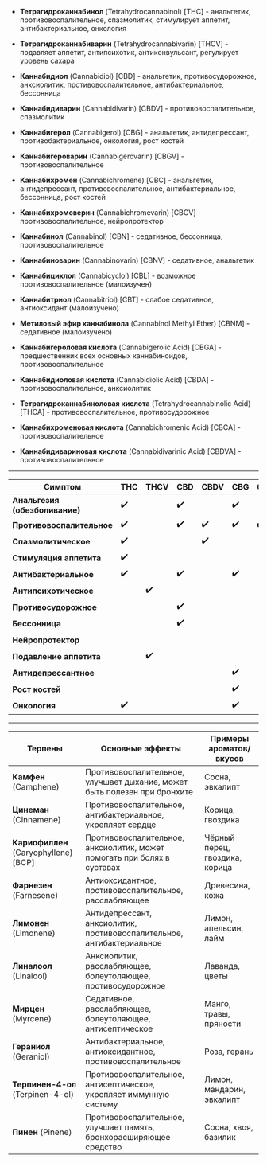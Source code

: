 - **Тетрагидроканнабинол** (Tetrahydrocannabinol) [THC] - анальгетик, противовоспалительное, спазмолитик, стимулирует аппетит, антибактериальное, онкология
- **Тетрагидроканнабиварин** (Tetrahydrocannabivarin) [THCV] - подавляет аппетит, антипсихотик, антиконвульсант, регулирует уровень сахара
- **Каннабидиол** (Cannabidiol) [CBD] - анальгетик, противосудорожное, анксиолитик, противовоспалительное, антибактериальное, бессонница
- **Каннабидиварин** (Cannabidivarin) [CBDV] - противовоспалительное, спазмолитик
- **Каннабигерол** (Cannabigerol) [CBG] - анальгетик, антидепрессант, противобактериальное, онкология, рост костей
- **Каннабигероварин** (Cannabigerovarin) [CBGV] - противовоспалительное
- **Каннабихромен** (Cannabichromene) [CBC] - анальгетик, антидепрессант, противовоспалительное, антибактериальное, бессонница, рост костей
- **Каннабихромоверин** (Cannabichromevarin) [CBCV] - противовоспалительное, нейропротектор
- **Каннабинол** (Cannabinol) [CBN] - седативное, бессонница, противовоспалительное
- **Каннабиноварин** (Cannabinovarin) [CBNV] - седативное, анальгетик
- **Каннабициклол** (Cannabicyclol) [CBL] - возможное противовоспалительное (малоизучен)
- **Каннабитриол** (Cannabitriol) [CBT] - слабое седативное, антиоксидант (малоизучено)
- **Метиловый эфир каннабинола** (Cannabinol Methyl Ether) [CBNM] - седативное (малоизучено)

- **Каннабигероловая кислота** (Cannabigerolic Acid) [CBGA] - предшественник всех основных каннабиноидов, противовоспалительное
- **Каннабидиоловая кислота** (Cannabidiolic Acid) [CBDA] - противовоспалительное, анксиолитик
- **Тетрагидроканнабиноловая кислота** (Tetrahydrocannabinolic Acid) [THCA] - противовоспалительное, противосудорожное
- **Каннабихроменовая кислота** (Cannabichromenic Acid) [CBCA] - противовоспалительное
- **Каннабидивариновая кислота** (Cannabidivarinic Acid) [CBDVA] - противовоспалительное

---

|**Симптом**|**THC**|**THCV**|**CBD**|**CBDV**|**CBG**|**CBGV**|**CBC**|**CBCV**|**CBN**|**CBNV**|**CBL**|**CBGA**|**CBDA**|**THCA**|**CBCA**|**CBDVA**|**CBT**|**CBNM**|
|---|---|---|---|---|---|---|---|---|---|---|---|---|---|---|---|---|---|---|
|**Анальгезия (обезболивание)**|✔️||✔️||✔️||✔️||✔️|✔️|✔️||||||✔️||
|**Противовоспалительное**|✔️||✔️|✔️|✔️|✔️|✔️|✔️|✔️|✔️|✔️|✔️|✔️|✔️|✔️|✔️|✔️||
|**Спазмолитическое**|✔️|||✔️|||||||||||||||
|**Стимуляция аппетита**|✔️||||||||||||||||||
|**Антибактериальное**|✔️||✔️||✔️||✔️||||||||||||
|**Антипсихотическое**||✔️|||||||||||||||||
|**Противосудорожное**|||✔️||||||||||✔️||||||
|**Бессонница**|||✔️||||||✔️||||✔️||||||
|**Нейропротектор**||||||||✔️|||||||||||
|**Подавление аппетита**||✔️|||||||||||||||||
|**Антидепрессантное**|||||✔️||✔️||||||||||||
|**Рост костей**|||||✔️||✔️||||||||||||
|**Онкология**|✔️||||✔️||||||||||||||

---

|**Терпены**|**Основные эффекты**|**Примеры ароматов/вкусов**|
|---|---|---|
|**Камфен** (Camphene)|Противовоспалительное, улучшает дыхание, может быть полезен при бронхите|Сосна, эвкалипт|
|**Цинеман** (Cinnamene)|Противовоспалительное, антибактериальное, укрепляет сердце|Корица, гвоздика|
|**Кариофиллен** (Caryophyllene) [BCP]|Противовоспалительное, анксиолитик, может помогать при болях в суставах|Чёрный перец, гвоздика, корица|
|**Фарнезен** (Farnesene)|Антиоксидантное, противовоспалительное, расслабляющее|Древесина, кожа|
|**Лимонен** (Limonene)|Антидепрессант, анксиолитик, противовоспалительное, антибактериальное|Лимон, апельсин, лайм|
|**Линалоол** (Linalool)|Анксиолитик, расслабляющее, болеутоляющее, противосудорожное|Лаванда, цветы|
|**Мирцен** (Myrcene)|Седативное, расслабляющее, болеутоляющее, антисептическое|Манго, травы, пряности|
|**Гераниол** (Geraniol)|Антибактериальное, антиоксидантное, противовоспалительное|Роза, герань|
|**Терпинен-4-ол** (Terpinen-4-ol)|Противовоспалительное, антисептическое, укрепляет иммунную систему|Лимон, мандарин, эвкалипт|
|**Пинен** (Pinene)|Противовоспалительное, улучшает память, бронхорасширяющее средство|Сосна, хвоя, базилик|